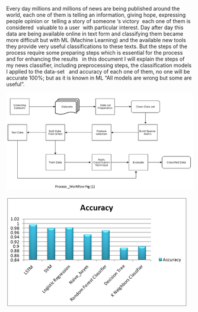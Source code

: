 Every day millions and millions of news are being published around the world,
each one of them is telling an information, giving hope, expressing people
opinion or  telling a story of someone ‘s victory  each one of them is
considered  valuable to a user  with particular interest. Day after day this
data are being available online in text form and classifying them became more
difficult but with ML (Machine Learning) and the available new tools they
provide very useful classifications to these texts. But the steps of the process
require some preparing steps which is essential for the process and for
enhancing the results   in this document I will explain the steps of my news
classifier, including preprocessing steps, the classification models I applied
to the data-set   and accuracy of each one of them, no one will be accurate
100%; but as it is known in ML “All models are wrong but some are useful”.

![](ProcessWorkflow.PNG)

![](accuracy.PNG)

 
